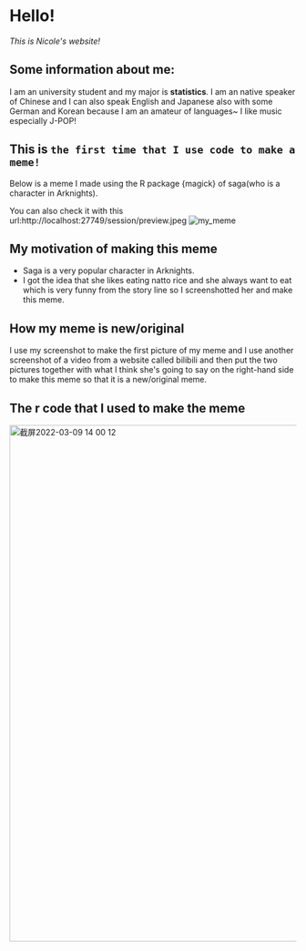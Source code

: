 # Hello!
*This is Nicole's website!*


## Some information about me:
I am an university student and my major is **statistics**. I am an native speaker of Chinese and I can also speak English and Japanese also with some German and Korean because I am an amateur of languages~ I like music especially J-POP!

## This is `the first time that I use code to make a meme!`
Below is a meme I made using the R package {magick} of saga(who is a character in Arknights).

You can also check it with this url:http://localhost:27749/session/preview.jpeg
![my_meme](https://user-images.githubusercontent.com/100815234/157364901-0cd1a4f4-7738-4d11-9266-0f3524b31efc.jpeg)

## My motivation of making this meme
* Saga is a very popular character in Arknights.
* I got the idea that she likes eating natto rice and she always want to eat which is very funny from the story line so I screenshotted her and make this meme.


## How my meme is new/original 
I use my screenshot to make the first picture of my meme and I use another screenshot of a video from a website called bilibili and then put the two pictures together with what I think she's going to say on the right-hand side to make this meme so that it is a new/original meme.

## The r code that I used to make the meme
<img width="907" alt="截屏2022-03-09 14 00 12" src="https://user-images.githubusercontent.com/100815234/157381696-64d2c426-c338-4fa3-b4d8-f22640c7e380.png">

